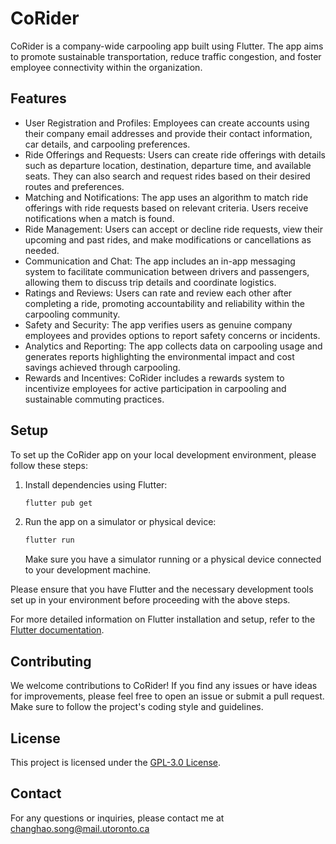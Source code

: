 # CoRider

CoRider is a company-wide carpooling app built using Flutter. The app aims to promote sustainable transportation, reduce traffic congestion, and foster employee connectivity within the organization.

## Features

- User Registration and Profiles: Employees can create accounts using their company email addresses and provide their contact information, car details, and carpooling preferences.
- Ride Offerings and Requests: Users can create ride offerings with details such as departure location, destination, departure time, and available seats. They can also search and request rides based on their desired routes and preferences.
- Matching and Notifications: The app uses an algorithm to match ride offerings with ride requests based on relevant criteria. Users receive notifications when a match is found.
- Ride Management: Users can accept or decline ride requests, view their upcoming and past rides, and make modifications or cancellations as needed.
- Communication and Chat: The app includes an in-app messaging system to facilitate communication between drivers and passengers, allowing them to discuss trip details and coordinate logistics.
- Ratings and Reviews: Users can rate and review each other after completing a ride, promoting accountability and reliability within the carpooling community.
- Safety and Security: The app verifies users as genuine company employees and provides options to report safety concerns or incidents.
- Analytics and Reporting: The app collects data on carpooling usage and generates reports highlighting the environmental impact and cost savings achieved through carpooling.
- Rewards and Incentives: CoRider includes a rewards system to incentivize employees for active participation in carpooling and sustainable commuting practices.

## Setup

To set up the CoRider app on your local development environment, please follow these steps:

1. Install dependencies using Flutter:

   ```bash
   flutter pub get
   ```

2. Run the app on a simulator or physical device:

   ```bash
   flutter run
   ```

   Make sure you have a simulator running or a physical device connected to your development machine.

Please ensure that you have Flutter and the necessary development tools set up in your environment before proceeding with the above steps.

For more detailed information on Flutter installation and setup, refer to the [Flutter documentation](https://flutter.dev/docs/get-started/install).

## Contributing

We welcome contributions to CoRider! If you find any issues or have ideas for improvements, please feel free to open an issue or submit a pull request. Make sure to follow the project's coding style and guidelines.

## License

This project is licensed under the [GPL-3.0 License](LICENSE).

## Contact

For any questions or inquiries, please contact me at changhao.song@mail.utoronto.ca
